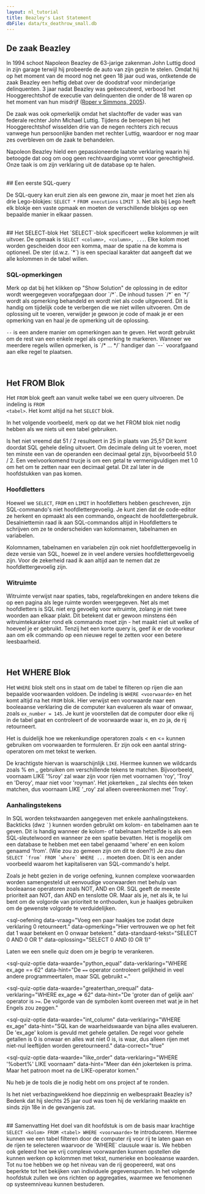 ```yaml
---
layout: nl_tutorial
title: Beazley's Last Statement
dbFile: data/tx_deathrow_small.db
---
```


<a name="beazley_case"></a>
## De zaak Beazley
In 1994 schoot Napoleon Beazley de 63-jarige zakenman John Luttig dood in zijn garage terwijl hij probeerde de auto van zijn gezin te stelen. Omdat hij op het moment van de moord nog net geen 18 jaar oud was, ontketende de zaak Beazley een heftig debat over de doodstraf voor minderjarige delinquenten. 3 jaar nadat Beazley was geëxecuteerd, verbood het Hooggerechtshof de executie van delinquenten die onder de 18 waren op het moment van hun misdrijf ([Roper v Simmons, 2005](https://en.wikipedia.org/wiki/Roper_v._Simmons)).

De zaak was ook opmerkelijk omdat het slachtoffer de vader was van federale rechter John Michael Luttig. Tijdens de beroepen bij het Hooggerechtshof wisselden drie van de negen rechters zich recuus vanwege hun persoonlijke banden met rechter Luttig, waardoor er nog maar zes overbleven om de zaak te behandelen.

Napoleon Beazley hield een gepassioneerde laatste verklaring waarin hij betoogde dat oog om oog geen rechtvaardiging vormt voor gerechtigheid. Onze taak is om zijn verklaring uit de database op te halen.

<br>
<a name="first"></a>
## Een eerste SQL-query
<sql-exercise
  data-question="Voer deze query uit om de eerste 3 rijen van de tabel 'executions' op te halen."
  data-comment="Het bekijken van een paar rijen is een goede manier om de kolommen van een tabel te achterhalen. Probeer de kolomnamen te onthouden voor later gebruik."
  data-default-text="SELECT * FROM executions LIMIT 3"></sql-exercise>

De SQL-query kan eruit zien als een gewone zin, maar je moet het zien als drie Lego-blokjes:
<code class='codeblock'>SELECT *</code>
<code class='codeblock'>FROM executions</code>
<code class='codeblock'>LIMIT 3</code>.
Net als bij Lego heeft elk blokje een vaste opmaak en moeten de verschillende blokjes op een bepaalde manier in elkaar passen.

<br>
<a name="select"></a>
## Het SELECT-blok
Het `SELECT`-blok specificeert welke kolommen je wilt uitvoer. De opmaak is <code class='codeblock'>SELECT &lt;column&gt;, &lt;column&gt;, ...</code>. Elke kolom moet worden gescheiden door een komma, maar de spatie na de komma is optioneel. De ster (d.w.z. `*`) is een speciaal karakter dat aangeeft dat we alle kolommen in de tabel willen.

<sql-exercise
  data-question="Pas in de onderstaande code-editor de query aan om de kolom `last_statement` toe te voegen aan de bestaande kolommen."
  data-comment="Zodra je klaar bent, kun je op Shift+Enter drukken om de query uit te voeren."
  data-default-text="SELECT first_name, last_name
FROM executions
LIMIT 3"
  data-solution="SELECT first_name, last_name, last_statement FROM executions LIMIT 3"></sql-exercise>

<a name="comments"></a>
<div class="sideNote">
  <h3>SQL-opmerkingen</h3>
  <p>Merk op dat bij het klikken op "Show Solution" de oplossing in de editor wordt weergegeven voorafgegaan door `/*`. De inhoud tussen `/*` en `*/` wordt als opmerking behandeld en wordt niet als code uitgevoerd. Dit is handig om tijdelijk code te verbergen die we niet willen uitvoeren. Om de oplossing uit te voeren, verwijder je gewoon je code of maak je er een opmerking van en haal je de opmerking uit de oplossing.</p>
  <p><code>--</code> is een andere manier om opmerkingen aan te geven. Het wordt gebruikt om de rest van een enkele regel als opmerking te markeren. Wanneer we meerdere regels willen opmerken, is `/* ... */` handiger dan `--` voorafgaand aan elke regel te plaatsen.</p>
</div>

<br>
<a name="from"></a>

## Het FROM Blok
Het <code>FROM</code> blok geeft aan vanuit welke tabel we een query uitvoeren. De indeling is <code class="codeblock">FROM &lt;tabel&gt;</code>. Het komt altijd na het <code>SELECT</code> blok.
<sql-oefening
data-vraag="Voer de gegeven query uit en observeer de fout die wordt gegenereerd. Corrigeer de query."
data-opmerking="Het is een goede gewoonte om foutmeldingen te bekijken wanneer er iets misgaat. Vermijd het oplossen van problemen op gevoel of door trial-and-error."
data-standaard-tekst="SELECT voornaam FROM executie LIMIT 3"
data-oplossing="SELECT voornaam FROM executies LIMIT 3"></sql-oefening>

In het volgende voorbeeld, merk op dat we het FROM blok niet nodig hebben als we niets uit een tabel gebruiken.

<sql-oefening
data-vraag="Pas de query aan om 50 en 51 te delen door 2."
data-opmerking="SQL ondersteunt alle gebruikelijke rekenkundige bewerkingen."
data-standaard-tekst="SELECT 50 + 2, 51 * 2"
data-oplossing="SELECT 50 / 2, 51 / 2"></sql-oefening>

Is het niet vreemd dat 51 / 2 resulteert in 25 in plaats van 25,5? Dit komt doordat SQL gehele deling uitvoert. Om decimale deling uit te voeren, moet ten minste een van de operanden een decimaal getal zijn, bijvoorbeeld 51.0 / 2. Een veelvoorkomend trucje is om een getal te vermenigvuldigen met 1.0 om het om te zetten naar een decimaal getal. Dit zal later in de hoofdstukken van pas komen.

<a name="capitalization"></a>

<div class="sideNote">
  <h3>Hoofdletters</h3>
  <p>Hoewel we <code>SELECT</code>, <code>FROM</code> en <code>LIMIT</code> in hoofdletters hebben geschreven, zijn SQL-commando's niet hoofdlettergevoelig. Je kunt zien dat de code-editor ze herkent en opmaakt als een commando, ongeacht de hoofdlettergebruik. Desalniettemin raad ik aan SQL-commandos altijd in Hoofdletters te schrijven om ze te onderscheiden van kolomnamen, tabelnamen en variabelen.</p>
  <p>Kolomnamen, tabelnamen en variabelen zijn ook niet hoofdlettergevoelig in deze versie van SQL, hoewel ze in veel andere versies hoofdlettergevoelig zijn. Voor de zekerheid raad ik aan altijd aan te nemen dat ze hoofdlettergevoelig zijn.</p>
</div>
<a name="whitespace"></a>

<div class="sideNote">
  <h3>Witruimte</h3>
  <p>Witruimte verwijst naar spaties, tabs, regelafbrekingen en andere tekens die op een pagina als lege ruimte worden weergegeven. Net als met hoofdletters is SQL niet erg gevoelig voor witruimte, zolang je niet twee woorden aan elkaar plakt. Dit betekent dat er gewoon minstens één witruimtekarakter rond elk commando moet zijn - het maakt niet uit welke of hoeveel je er gebruikt. Tenzij het een korte query is, geef ik er de voorkeur aan om elk commando op een nieuwe regel te zetten voor een betere leesbaarheid.</p>
<sql-oefening
data-vraag="Controleer of fouten maken in hoofdletters en witruimte nog steeds een geldige query oplevert."
data-opmerking="Karla Tucker was de eerste vrouw die werd geëxecuteerd in Texas sinds de Burgeroorlog. Ze werd ter dood gebracht voor het doden van twee mensen tijdens een overval in 1983."
data-standaard-tekst="   SeLeCt   voornaam, achternaam
fRoM      executies
        WhErE ex_number = 145"></sql-oefening>

</div>
<br><a name="where"></a>

## Het WHERE Blok
Het `WHERE` blok stelt ons in staat om de tabel te filteren op rijen die aan bepaalde voorwaarden voldoen. De indeling is <code class='codeblock'>WHERE &lt;voorwaarde&gt;</code> en het komt altijd na het `FROM` blok. Hier verwijst een voorwaarde naar een booleaanse verklaring die de computer kan evalueren als waar of onwaar, zoals <code>ex_number = 145</code>. Je kunt je voorstellen dat de computer door elke rij in de tabel gaat en controleert of de voorwaarde waar is, en zo ja, de rij retourneert.
<sql-oefening
data-vraag="Vind de voornaam, achternaam en leeftijd (ex_age) van gevangenen van 25 jaar of jonger op het moment van executie."
data-opmerking="Omdat de gemiddelde tijd die gevangenen op death row doorbrengen vóór de executie 10,26 jaar is, zijn er sinds 1976 slechts 6 gevangenen zo jong geëxecuteerd in Texas."
data-standaard-tekst=""
data-oplossing="SELECT voornaam, achternaam, ex_age
FROM executies WHERE ex_age <= 25"></sql-oefening>

Het is duidelijk hoe we rekenkundige operatoren zoals < en <= kunnen gebruiken om voorwaarden te formuleren. Er zijn ook een aantal string-operatoren om met tekst te werken.

De krachtigste hiervan is waarschijnlijk <code>LIKE</code>. Hiermee kunnen we wildcards zoals % en _ gebruiken om verschillende tekens te matchen. Bijvoorbeeld, voornaam LIKE '%roy' zal waar zijn voor rijen met voornamen 'roy', 'Troy' en 'Deroy', maar niet voor 'royman'. Het jokerteken _ zal slechts één teken matchen, dus voornaam LIKE '_roy' zal alleen overeenkomen met 'Troy'.

<sql-oefening
 data-vraag="Pas de query aan om het resultaat voor Raymond Landry te vinden."
 data-opmerking="Je zou denken dat dit gemakkelijk zou zijn omdat we zijn voornaam en achternaam al kennen. Maar datasets zijn zelden zo schoon. Gebruik de LIKE-operator zodat je zijn naam niet perfect hoeft te weten om de rij te vinden."
 data-standaard-tekst="SELECT voornaam, achternaam, ex_number
FROM executies
WHERE voornaam = 'Raymond'
AND achternaam = 'Landry'"
 data-oplossing="SELECT voornaam, achternaam, ex_number
FROM executies
WHERE voornaam = 'Raymond'
AND achternaam LIKE '%Landry%'"></sql-oefening>

<a name="quotes"></a>

<div class="sideNote">
  <h3>Aanhalingstekens</h3>
  <p>In SQL worden tekstwaarden aangegeven met enkele aanhalingstekens. Backticks (dwz <code>`</code>) kunnen worden gebruikt om kolom- en tabelnamen aan te geven. Dit is handig wanneer de kolom- of tabelnaam hetzelfde is als een SQL-sleutelwoord en wanneer ze een spatie bevatten. Het is mogelijk om een database te hebben met een tabel genaamd 'where' en een kolom genaamd 'from'. (Wie zou zo gemeen zijn om dit te doen?!) Je zou dan <code>SELECT `from` FROM `where` WHERE ...</code> moeten doen. Dit is een ander voorbeeld waarom het kapitaliseren van SQL-commando's helpt.</p>
</div>
Zoals je hebt gezien in de vorige oefening, kunnen complexe voorwaarden worden samengesteld uit eenvoudige voorwaarden met behulp van booleaanse operatoren zoals NOT, AND en OR. SQL geeft de meeste prioriteit aan NOT, dan AND en tenslotte OR. Maar als je, net als ik, te lui bent om de volgorde van prioriteit te onthouden, kun je haakjes gebruiken om de gewenste volgorde te verduidelijken.

<sql-oefening
 data-vraag="Voeg een paar haakjes toe zodat deze verklaring 0 retourneert."
 data-opmerking="Hier vertrouwen we op het feit dat 1 waar betekent en 0 onwaar betekent."
 data-standaard-tekst="SELECT 0 AND 0 OR 1"
 data-oplossing="SELECT 0 AND (0 OR 1)"
 ></sql-oefening>

Laten we een snelle quiz doen om je begrip te verankeren.

<sql-quiz
data-titel="Selecteer de <code>WHERE</code> blokken met geldige voorwaarden."
data-omschrijving="Dit zijn lastige. Zelfs als je het juist hebt geraden, lees dan de uitleg om de redenering te begrijpen.">
<sql-quiz-optie
 data-waarde="bool_literal"
 data-verklaring="WHERE 0"
 data-hint="<code>1</code> en <code>0</code> zijn de meest elementaire booleaanse verklaringen. Dit blok garandeert dat er geen rijen worden geretourneerd."
 data-correct="true"></sql-quiz-optie>
<sql-quiz-optie
 data-waarde="python_equal"
 data-verklaring="WHERE ex_age == 62"
 data-hint="De <code>==</code> operator controleert gelijkheid in veel andere programmeertalen, maar SQL gebruikt <code>=</code>."
 ></sql-quiz-optie>
<sql-quiz-optie
 data-waarde="column_comparison"
 data-verklaring="WHERE ex_number < ex_age"
 data-hint="Meerdere kolomnamen kunnen worden gebruikt in een voorwaarde."
 data-correct="true"></sql-quiz-optie>
<sql-quiz-optie
 data-waarde="greaterthan_orequal"
 data-verklaring="WHERE ex_age => 62"
 data-hint="De 'groter dan of gelijk aan' operator is <code>>=</code>. De volgorde van de symbolen komt overeen met wat je in het Engels zou zeggen."
 ></sql-quiz-optie>
<sql-quiz-optie
 data-waarde="int_column"
 data-verklaring="WHERE ex_age"
 data-hint="SQL kan de waarheidswaarde van bijna alles evalueren. De 'ex_age' kolom is gevuld met gehele getallen. De regel voor gehele getallen is 0 is onwaar en alles wat niet 0 is, is waar, dus alleen rijen met niet-nul leeftijden worden geretourneerd."
 data-correct="true"
 ></sql-quiz-optie>
<sql-quiz-optie
 data-waarde="like_order"
 data-verklaring="WHERE '%obert%' LIKE voornaam"
 data-hint="Meer dan één jokerteken is prima. Maar het patroon moet na de LIKE-operator komen."
 ></sql-quiz-optie>
</sql-quiz>

Nu heb je de tools die je nodig hebt om ons project af te ronden.
<sql-oefening
data-vraag="Vind de laatste verklaring van Napoleon Beazley."
data-standaard-tekst=""
data-oplossing="SELECT last_statement
FROM executies
WHERE voornaam = 'Napoleon'
AND achternaam = 'Beazley'"></sql-oefening>

Is het niet verbazingwekkend hoe diepzinnig en welbespraakt Beazley is? Bedenk dat hij slechts 25 jaar oud was toen hij de verklaring maakte en sinds zijn 18e in de gevangenis zat.

<br>
<a name="#recap"></a>
## Samenvatting
Het doel van dit hoofdstuk is om de basis maar krachtige <code class="codeblock">SELECT &lt;kolom&gt; FROM &lt;tabel&gt; WHERE &lt;voorwaarde&gt;</code> te introduceren. Hiermee kunnen we een tabel filteren door de computer rij voor rij te laten gaan en de rijen te selecteren waarvoor de `WHERE` clausule waar is. We hebben ook geleerd hoe we vrij complexe voorwaarden kunnen opstellen die kunnen werken op kolommen met tekst, numerieke en booleaanse waarden.
Tot nu toe hebben we op het niveau van de rij geopereerd, wat ons beperkte tot het bekijken van individuele gegevenspunten. In het volgende hoofdstuk zullen we ons richten op aggregaties, waarmee we fenomenen op systeemniveau kunnen bestuderen.